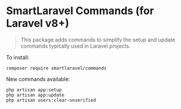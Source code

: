 # SmartLaravel Commands (for Laravel v8+)

> This package adds commands to simplify the setup and update commands typically used in Laravel projects.

To install:

```
composer require smartlaravel/commands
```

New commands available:

```
php artisan app:setup
php artisan app:update
php artisan users:clear-unverified
```
